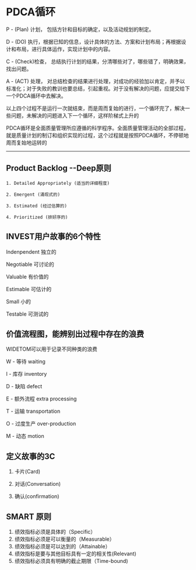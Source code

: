 # PDCA循环

P - (Plan) 计划， 包括方针和目标的确定，以及活动规划的制定。

D - (DO) 执行，根据已知的信息，设计具体的方法、方案和计划布局；再根据设计和布局，进行具体运作，实现计划中的内容。

C - (Check)检查， 总结执行计划的结果，分清哪些对了，哪些错了，明确效果，找出问题。

A - (ACT) 处理， 对总结检查的结果进行处理，对成功的经验加以肯定，并予以标准化；对于失败的教训也要总结，引起重视。对于没有解决的问题，应提交给下一个PDCA循环中去解决。

以上四个过程不是运行一次就结束，而是周而复始的进行，一个循环完了，解决一些问题，未解决的问题进入下一个循环，这样阶梯式上升的

PDCA循环是全面质量管理所应遵循的科学程序。全面质量管理活动的全部过程，就是质量计划的制订和组织实现的过程，这个过程就是按照PDCA循环，不停顿地周而复始地运转的

----

## Product Backlog --Deep原则

    1. Detailed Appropriately (适当的详细程度)

    2. Emergent (涌现式的)

    3. Estimated (经过估算的)

    4. Prioritized (排好序的)

## INVEST用户故事的6个特性

Indenpendent 独立的

Negotiable 可讨论的

Valuable 有价值的

Estimable 可估计的

Small 小的

Testable 可测试的

## 价值流程图，能辨别出过程中存在的浪费

WIDETOM可以用于记录不同种类的浪费

W - 等待 waiting

I - 库存 inventory

D - 缺陷 defect

E - 额外流程 extra processing

T - 运输 transportation

O - 过度生产 over-production

M - 动态 motion

## 定义故事的3C

   1. 卡片(Card)

   2. 对话(Conversation)

   3. 确认(confirmation)

## SMART 原则

1. 绩效指标必须是具体的（Specific）
2. 绩效指标必须是可以衡量的（Measurable）
3. 绩效指标必须是可以达到的（Attainable）
4. 绩效指标是要与其他目标具有一定的相关性(Relevant)
5. 绩效指标必须具有明确的截止期限（Time-bound)
